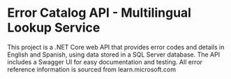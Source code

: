 # Error Catalog API - Multilingual Lookup Service

This project is a .NET Core web API that provides error codes and details in English and Spanish, using data stored in a SQL Server database. The API includes a Swagger UI for easy documentation and testing. All error reference information is sourced from learn.microsoft.com
